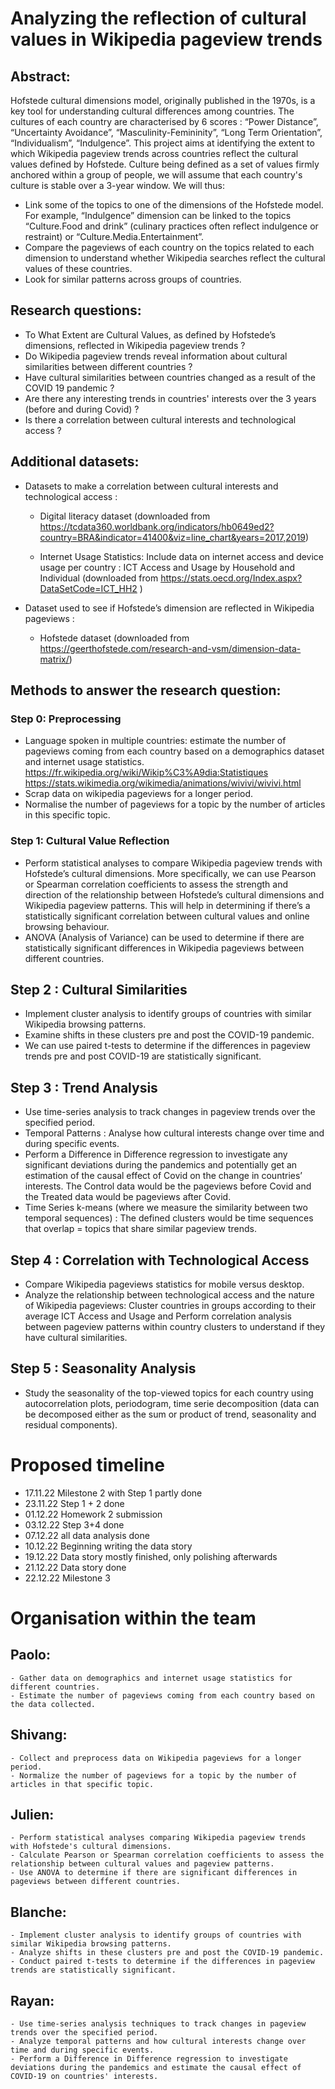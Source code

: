 # Analyzing the reflection of cultural values in Wikipedia pageview trends

## Abstract: 
Hofstede cultural dimensions model, originally published in the 1970s, is a key tool for understanding cultural differences among countries. The cultures of each country are characterised by 6 scores : “Power Distance”, “Uncertainty Avoidance”, “Masculinity-Femininity”, “Long Term Orientation”, “Individualism”, “Indulgence”. 
This project aims at identifying the extent to which Wikipedia pageview trends across countries reflect the cultural values defined by Hofstede. Culture being defined as a set of values firmly anchored within a group of people, we will assume that each country's culture is stable over a 3-year window. We will thus:
 - Link some of the topics to one of the dimensions of the Hofstede model. For example, “Indulgence” dimension can be linked to the topics “Culture.Food and drink” (culinary practices often reflect indulgence or restraint) or “Culture.Media.Entertainment”.
- Compare the pageviews of each country on the topics related to each dimension to understand whether Wikipedia searches reflect the cultural values of these countries. 
- Look for similar patterns across groups of countries. 

## Research questions:
- To What Extent are Cultural Values, as defined by Hofstede’s dimensions, reflected in Wikipedia pageview trends ?
- Do Wikipedia pageview trends reveal information about cultural similarities between different countries ?
- Have cultural similarities between countries changed as a result of the COVID 19 pandemic ?
- Are there any interesting trends in countries' interests over the 3 years (before and during Covid) ? 
- Is there a correlation between cultural interests and technological access ?

## Additional datasets:
- Datasets to make a correlation between cultural interests and technological access :
  + Digital literacy dataset (downloaded from https://tcdata360.worldbank.org/indicators/hb0649ed2?country=BRA&indicator=41400&viz=line_chart&years=2017,2019)
      
  + Internet Usage Statistics: Include data on internet access and device usage per country : ICT Access and Usage by Household and Individual (downloaded from https://stats.oecd.org/Index.aspx?DataSetCode=ICT_HH2 )  

- Dataset used to see if Hofstede’s dimension are reflected in Wikipedia pageviews :
  + Hofstede dataset (downloaded from https://geerthofstede.com/research-and-vsm/dimension-data-matrix/)

## Methods to answer the research question:
### Step 0: Preprocessing  
- Language spoken in multiple countries: estimate the number of pageviews coming from each country based on a demographics dataset and internet usage statistics.
https://fr.wikipedia.org/wiki/Wikip%C3%A9dia:Statistiques
https://stats.wikimedia.org/wikimedia/animations/wivivi/wivivi.html
- Scrap data on wikipedia pageviews for a longer period.
- Normalise the number of pageviews for a topic by the number of articles in this specific topic.

### Step 1: Cultural Value Reflection  
- Perform statistical analyses to compare Wikipedia pageview trends with Hofstede’s cultural dimensions. More specifically, we can use Pearson or Spearman correlation coefficients to assess the strength and direction of the relationship between Hofstede’s cultural dimensions and Wikipedia pageview patterns. This will help in determining if there’s a statistically significant correlation between cultural values and online browsing behaviour.
- ANOVA (Analysis of Variance) can be used to determine if there are statistically significant differences in Wikipedia pageviews between different countries.

## Step 2 : Cultural Similarities  
- Implement cluster analysis to identify groups of countries with similar Wikipedia browsing patterns.
- Examine shifts in these clusters pre and post the COVID-19 pandemic.
- We can use paired t-tests to determine if the differences in pageview trends pre and post COVID-19 are statistically significant.

## Step 3 : Trend Analysis  
- Use time-series analysis to track changes in pageview trends over the specified period.
- Temporal Patterns : Analyse how cultural interests change over time and during specific events.
- Perform a Difference in Difference regression to investigate any significant deviations during the pandemics and potentially get an estimation of the causal effect of Covid on the change in countries’ interests. The Control data would be the pageviews before Covid and the Treated data would be pageviews after Covid.
- Time Series k-means (where we measure the similarity between two temporal sequences) : The defined clusters would be time sequences that overlap = topics that share similar pageview trends.

## Step 4 : Correlation with Technological Access    
- Compare Wikipedia pageviews statistics for mobile versus desktop.  
- Analyze the relationship between technological access and the nature of Wikipedia pageviews: Cluster countries in groups according to their average ICT Access and Usage and Perform correlation analysis between pageview patterns within country clusters to understand if they have cultural similarities.  

## Step 5 : Seasonality Analysis  
- Study the seasonality of the top-viewed topics for each country using autocorrelation plots, periodogram, time serie decomposition (data can be decomposed either as the sum or product of trend, seasonality and residual components).

# Proposed timeline  

- 17.11.22 Milestone 2 with Step 1 partly done
- 23.11.22 Step 1 + 2 done 
- 01.12.22 Homework 2 submission
- 03.12.22  Step 3+4 done
- 07.12.22 all data analysis done
- 10.12.22 Beginning writing the data story
- 19.12.22 Data story mostly finished, only polishing afterwards
- 21.12.22 Data story done
- 22.12.22 Milestone 3

# Organisation within the team  

## Paolo:
    - Gather data on demographics and internet usage statistics for different countries.
    - Estimate the number of pageviews coming from each country based on the data collected.
## Shivang:  
    - Collect and preprocess data on Wikipedia pageviews for a longer period.
    - Normalize the number of pageviews for a topic by the number of articles in that specific topic.
## Julien:  
    - Perform statistical analyses comparing Wikipedia pageview trends with Hofstede's cultural dimensions.
    - Calculate Pearson or Spearman correlation coefficients to assess the relationship between cultural values and pageview patterns.
    - Use ANOVA to determine if there are significant differences in pageviews between different countries.
## Blanche:  
    - Implement cluster analysis to identify groups of countries with similar Wikipedia browsing patterns.
    - Analyze shifts in these clusters pre and post the COVID-19 pandemic.
    - Conduct paired t-tests to determine if the differences in pageview trends are statistically significant.

## Rayan:  
    - Use time-series analysis techniques to track changes in pageview trends over the specified period.
    - Analyze temporal patterns and how cultural interests change over time and during specific events.
    - Perform a Difference in Difference regression to investigate deviations during the pandemics and estimate the causal effect of COVID-19 on countries' interests.
